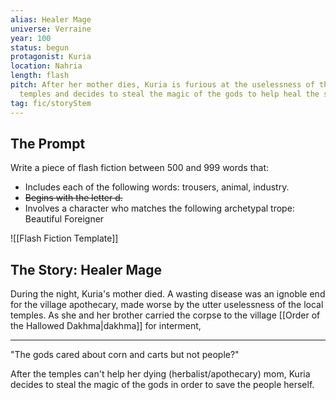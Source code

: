 ```yaml
---
alias: Healer Mage
universe: Verraine
year: 100
status: begun
protagonist: Kuria
location: Nahria
length: flash
pitch: After her mother dies, Kuria is furious at the uselessness of the Nahrian
  temples and decides to steal the magic of the gods to help heal the sick.
tag: fic/storyStem
---
```


## The Prompt

Write a piece of flash fiction between 500 and 999 words that:

* Includes each of the following words: trousers, animal, industry.
* ~~Begins with the letter d.~~
* Involves a character who matches the following archetypal trope: Beautiful Foreigner

![[Flash Fiction Template]]


## The Story: Healer Mage
During the night, Kuria's mother died. A wasting disease was an ignoble end for the village apothecary, made worse by the utter uselessness of the local temples. As she and her brother carried the corpse to the village [[Order of the Hallowed Dakhma|dakhma]] for interment, 

---

"The gods cared about corn and carts but not people?"

After the temples can't help her dying (herbalist/apothecary) mom, Kuria decides to steal the magic of the gods in order to save the people herself. 
